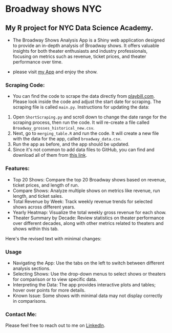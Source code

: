 # Broadway shows NYC

## My R project for NYC Data Science Academy.

-   The Broadway Shows Analysis App is a Shiny web application designed to provide an in-depth analysis of Broadway shows. It offers valuable insights for both theater enthusiasts and industry professionals, focusing on metrics such as revenue, ticket prices, and theater performance over time.

-   please visit [my App](https://chtomer.shinyapps.io/Broadway_Show_NYC/) and enjoy the show.

### Scraping Code:

-   You can find the code to scrape the data directly from [playbill.com](https://playbill.com/grosses). Please look inside the code and adjust the start date for scraping. The scraping file is called `main.py`. Instructions for updating the data:

1.  Open `ShortScraping.py` and scroll down to change the date range for the scraping process, then run the code. It will re-create a file called `Broadway_grosses_historical_new.csv`.
2.  Next, go to `merging_table.R` and run the code. It will create a new file with the data for the app, called `broadway_data.csv`.
3.  Run the app as before, and the app should be updated.
4.  Since it's not common to add data files to GitHub, you can find and download all of them from [this link](https://drive.google.com/drive/folders/1UcAumUzVbhjflGsMMzO5kPQF7c9SiC4D?usp=drive_link).

### Features:

-   Top 20 Shows: Compare the top 20 Broadway shows based on revenue, ticket prices, and length of run.
-   Compare Shows: Analyze multiple shows on metrics like revenue, run length, and ticket sales.
-   Total Revenue by Week: Track weekly revenue trends for selected shows across different years.
-   Yearly Heatmap: Visualize the total weekly gross revenue for each show.
-   Theater Summary by Decade: Review statistics on theater performance over different decades, along with other metrics related to theaters and shows within this tab.

Here's the revised text with minimal changes:

### Usage

-   Navigating the App: Use the tabs on the left to switch between different analysis sections.
-   Selecting Shows: Use the drop-down menus to select shows or theaters for comparison or to view specific data.
-   Interpreting the Data: The app provides interactive plots and tables; hover over points for more details.
-   Known Issue: Some shows with minimal data may not display correctly in comparisons.

### Contact Me:

Please feel free to reach out to me on [LinkedIn](https://www.linkedin.com/in/tomer-choresh/).
